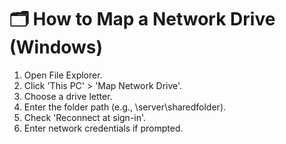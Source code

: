 # 🗂️ How to Map a Network Drive (Windows)

1. Open File Explorer.
2. Click 'This PC' > 'Map Network Drive'.
3. Choose a drive letter.
4. Enter the folder path (e.g., \\server\sharedfolder).
5. Check 'Reconnect at sign-in'.
6. Enter network credentials if prompted.